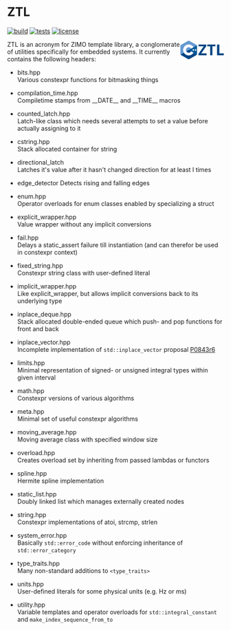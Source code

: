 # ZTL

[![build](https://github.com/ZIMO-Elektronik/ZTL/actions/workflows/build.yml/badge.svg)](https://github.com/ZIMO-Elektronik/ZTL/actions/workflows/build.yml) [![tests](https://github.com/ZIMO-Elektronik/ZTL/actions/workflows/tests.yml/badge.svg)](https://github.com/ZIMO-Elektronik/ZTL/actions/workflows/tests.yml) [![license](https://img.shields.io/github/license/ZIMO-Elektronik/ZTL)](https://github.com/ZIMO-Elektronik/ZTL/raw/master/LICENSE)

<img src="data/images/logo.png" width="20%" align="right"/>

ZTL is an acronym for ZIMO template library, a conglomerate of utilities specifically for embedded systems. It currently contains the following headers:
- bits.hpp  
  Various constexpr functions for bitmasking things

- compilation_time.hpp  
  Compiletime stamps from \_\_DATE\_\_ and \_\_TIME\_\_ macros
  
- counted_latch.hpp  
  Latch-like class which needs several attempts to set a value before actually assigning to it

- cstring.hpp  
  Stack allocated container for string

- directional_latch  
  Latches it's value after it hasn't changed direction for at least I times

- edge_detector
  Detects rising and falling edges

- enum.hpp  
  Operator overloads for enum classes enabled by specializing a struct

- explicit_wrapper.hpp  
  Value wrapper without any implicit conversions

- fail.hpp  
  Delays a static_assert failure till instantiation (and can therefor be used in constexpr context)

- fixed_string.hpp  
  Constexpr string class with user-defined literal

- implicit_wrapper.hpp  
  Like explicit_wrapper, but allows implicit conversions back to its underlying type

- inplace_deque.hpp  
  Stack allocated double-ended queue which push- and pop functions for front and back

- inplace_vector.hpp  
  Incomplete implementation of `std::inplace_vector` proposal [P0843r6](https://isocpp.org/files/papers/P0843R8.html)

- limits.hpp  
  Minimal representation of signed- or unsigned integral types within given interval

- math.hpp  
  Constexpr versions of various algorithms

- meta.hpp  
  Minimal set of useful constexpr algorithms

- moving_average.hpp  
  Moving average class with specified window size

- overload.hpp  
  Creates overload set by inheriting from passed lambdas or functors

- spline.hpp  
  Hermite spline implementation

- static_list.hpp  
  Doubly linked list which manages externally created nodes

- string.hpp  
  Constexpr implementations of atoi, strcmp, strlen

- system_error.hpp  
  Basically `std::error_code` without enforcing inheritance of `std::error_category`

- type_traits.hpp  
  Many non-standard additions to `<type_traits>`

- units.hpp  
  User-defined literals for some physical units (e.g. Hz or ms)
  
- utility.hpp  
  Variable templates and operator overloads for `std::integral_constant` and `make_index_sequence_from_to`